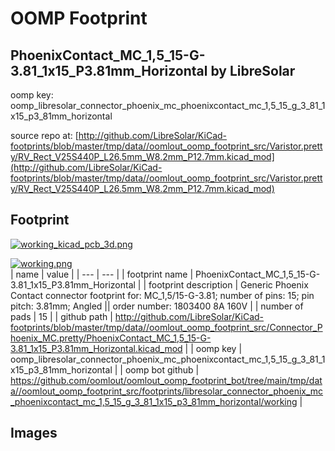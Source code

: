 # OOMP Footprint  
## PhoenixContact_MC_1,5_15-G-3.81_1x15_P3.81mm_Horizontal  by LibreSolar  
  
oomp key: oomp_libresolar_connector_phoenix_mc_phoenixcontact_mc_1,5_15_g_3_81_1x15_p3_81mm_horizontal  
  
source repo at: [http://github.com/LibreSolar/KiCad-footprints/blob/master/tmp/data//oomlout_oomp_footprint_src/Varistor.pretty/RV_Rect_V25S440P_L26.5mm_W8.2mm_P12.7mm.kicad_mod](http://github.com/LibreSolar/KiCad-footprints/blob/master/tmp/data//oomlout_oomp_footprint_src/Varistor.pretty/RV_Rect_V25S440P_L26.5mm_W8.2mm_P12.7mm.kicad_mod)  
## Footprint  
  
[![working_kicad_pcb_3d.png](working_kicad_pcb_3d_600.png)](working_kicad_pcb_3d.png)  
  
[![working.png](working_600.png)](working.png)  
| name | value | 
| --- | --- | 
| footprint name | PhoenixContact_MC_1,5_15-G-3.81_1x15_P3.81mm_Horizontal | 
| footprint description | Generic Phoenix Contact connector footprint for: MC_1,5/15-G-3.81; number of pins: 15; pin pitch: 3.81mm; Angled || order number: 1803400 8A 160V | 
| number of pads | 15 | 
| github path | http://github.com/LibreSolar/KiCad-footprints/blob/master/tmp/data//oomlout_oomp_footprint_src/Connector_Phoenix_MC.pretty/PhoenixContact_MC_1,5_15-G-3.81_1x15_P3.81mm_Horizontal.kicad_mod | 
| oomp key | oomp_libresolar_connector_phoenix_mc_phoenixcontact_mc_1,5_15_g_3_81_1x15_p3_81mm_horizontal | 
| oomp bot github | https://github.com/oomlout/oomlout_oomp_footprint_bot/tree/main/tmp/data//oomlout_oomp_footprint_src/footprints/libresolar_connector_phoenix_mc_phoenixcontact_mc_1,5_15_g_3_81_1x15_p3_81mm_horizontal/working | 
## Images  
